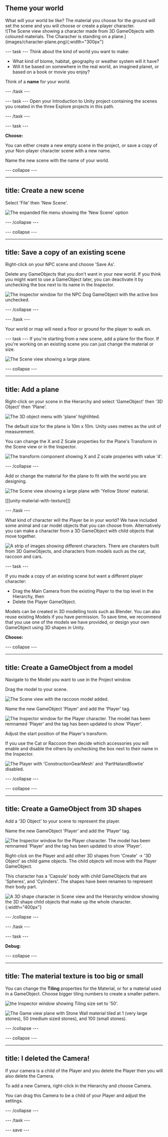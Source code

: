 ## Theme your world

<div style="display: flex; flex-wrap: wrap">
<div style="flex-basis: 200px; flex-grow: 1; margin-right: 15px;">
What will your world be like? The material you choose for the ground will set the scene and you will choose or create a player character. 

</div>
<div>
![The Scene view showing a character made from 3D GameObjects with coloured materials. The Characher is standing on a plane.](images/character-plane.png){:width="300px"}
</div>
</div>

--- task ---
Think about the kind of world you want to make: 

+ What kind of biome, habitat, geography or weather system will it have?
+ Will it be based on somewhere in the real world, an imagined planet, or based on a book or movie you enjoy?

Think of a **name** for your world. 

--- /task ---

--- task ---
Open your Introduction to Unity project containing the scenes you created in the three Explore projects in this path. 

--- /task ---

--- task ---

**Choose:**

You can either create a new empty scene in the project, or save a copy of your Non-player character scene with a new name. 

Name the new scene with the name of your world. 


--- collapse ---

---
title: Create a new scene
---

Select 'File' then 'New Scene'. 

![The expanded file menu showing the 'New Scene' option](images/new-scene.png)

--- /collapse ---

--- collapse ---

---
title: Save a copy of an existing scene
---

Right-click on your NPC scene and choose 'Save As'. 

Delete any GameObjects that you don't want in your new world. If you think you might want to use a GameObject later, you can deactivate it by unchecking the box next to its name in the Inspector. 

![The inspector window for the NPC Dog GameObject with the active box unchecked.](images/dog-inactive.png)

--- /collapse ---

--- /task ---

Your world or map will need a floor or ground for the player to walk on.

--- task ---
If you're starting from a new scene, add a plane for the floor. If you're working on an existing scene you can just change the material or size.

![The Scene view showing a large plane.](images/new-plane.png)

--- collapse ---

---
title: Add a plane
---

Right-click on your scene in the Hierarchy and select 'GameObject' then '3D Object' then 'Plane'. 

![The 3D object menu with 'plane' highlihted.](images/3D-plane.png)

The default size for the plane is 10m x 10m. Unity uses metres as the unit of measurement.

You can change the X and Z Scale properties for the Plane's Transform in the Scene view or in the Inspector. 

![The transform component showing X and Z scale properies with value '4'.](images/plane-transform.png)

--- /collapse ---

Add or change the material for the plane to fit with the world you are designing.

![The Scene view showing a large plane with 'Yellow Stone' material.](images/yellow-stone-plane.png)

[[[unity-material-with-texture]]]

--- /task ---

What kind of character will the Player be in your world? We have included some animal and car model objects that you can choose from. Alternatively you can make a character from a 3D GameObject with child objects that move together. 

![A strip of images showing different characters. There are charaters built from 3D GameObjects, and characters from models such as the cat, raccoon and cars.](images/player-examples.png)

--- task ---

If you made a copy of an existing scene but want a different player character:
+ Drag the Main Camera from the existing Player to the top level in the Hierarchy, then
+ Delete the Player GameObject. 

Models can be created in 3D modelling tools such as Blender. You can also reuse existing Models if you have permission. To save time, we recommend that you use one of the models we have provided, or design your own GameObject using 3D shapes in Unity.

**Choose:**

--- collapse ---

---
title: Create a GameObject from a model
---

Navigate to the Model you want to use in the Project window. 

Drag the model to your scene. 

![The Scene view with the raccoon model added.](images/raccoon-character.png)

Name the new GameObject 'Player' and add the 'Player' tag. 

![The Inspector window for the Player character. The model has been remnamed 'Player' and the tag has been updated to show 'Player'.](images/player-tag.png)

Adjust the start position of the Player's transform. 

If you use the Cat or Raccoon then decide which accessories you will enable and disable the others by unchecking the box next to their name in the Inspector.

![The Player with 'ConstructionGearMesh' and 'PartHatandBowtie' disabled.](images/child-disabled.png)

--- /collapse ---

--- collapse ---

---
title: Create a GameObject from 3D shapes
---

Add a '3D Object' to your scene to represent the player. 

Name the new GameObject 'Player' and add the 'Player' tag.  

![The Inspector window for the Player character. The model has been remnamed 'Player' and the tag has been updated to show 'Player'.](images/player-tag.png)

Right-click on the Player and add other 3D shapes from 'Create' -> '3D Object' as child game objects. The child objects will move with the Player GameObject. 

This character has a 'Capsule' body with child GameObjects that are 'Spheres', and 'Cylinders'. The shapes have been renames to represent their body part. 

![A 3D shape character in Scene view and the Hierarchy window showing the 3D shape child objects that make up the whole character.](images/3d-shape-character.png){:width="400px"}

--- /collapse ---

--- /task ---

--- task ---

**Debug:**

--- collapse ---

---
title: The material texture is too big or small
---

You can change the **Tiling** properties for the Material, or for a material used in a GameObject. Choose bigger tiling numbers to create a smaller pattern.

![the Inspector window showing Tiling size set to '50'.](images/tiling-component.png)

![The Game view plane with Stone Wall material tiled at 1 (very large stones), 50 (medium sized stones), and 100 (small stones).](images/tiling.png)

--- /collapse ---

--- collapse ---

---
title: I deleted the Camera!
---

If your camera is a child of the Player and you delete the Player then you will also delete the Camera.

To add a new Camera, right-click in the Hierarchy and choose Camera. 

You can drag this Camera to be a child of your Player and adjust the settings. 

--- /collapse ---

--- /task ---

--- save ---
